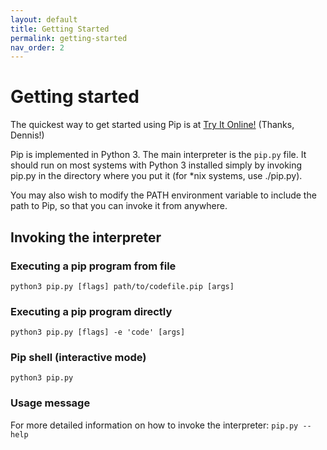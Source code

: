 ```yaml
---
layout: default
title: Getting Started
permalink: getting-started
nav_order: 2
---
```


# Getting started

The quickest way to get started using Pip is at [Try It Online!](https://tio.run/#pip) (Thanks, Dennis!)

Pip is implemented in Python 3.
The main interpreter is the `pip.py` file. It should run on most systems with Python 3 installed simply by invoking pip.py in the directory where you put it (for \*nix systems, use ./pip.py).

You may also wish to modify the PATH environment variable to include the path to Pip, so that you can invoke it from anywhere. 

## Invoking the interpreter

### Executing a pip program from file
`python3 pip.py [flags] path/to/codefile.pip [args]`	

### Executing a pip program directly
`python3 pip.py [flags] -e 'code' [args]`

### Pip shell (interactive mode)
`python3 pip.py`

### Usage message
For more detailed information on how to invoke the interpreter:
`pip.py --help`
